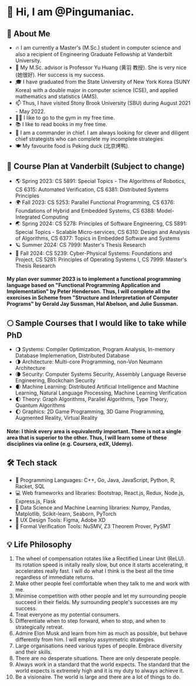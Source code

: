 # 👋 Hi, I am @Pingumaniac. 

## 👨 About Me

* 🔥 I am currently a Master's (M.Sc.) student in computer science and also a recipient of Engineering Graduate Fellowship at Vanderbilt University.
* 🌱 My M.Sc. advisor is Professor Yu Huang (黄羽 教授). She is very nice (她很好). Her success is my success.
* 🎓 I have graduated from the State University of New York Korea (SUNY Korea) with a double major in computer science (CSE), and applied mathematics and statistics (AMS). 
* 📫 Thus, I have visited Stony Brook University (SBU) during August 2021 - May 2022. 
* 🏋️‍♂️ I like to go to the gym in my free time.
* 📚 I like to read books in my free time.
* 📌 I am a commander in chief. I am always looking for clever and diligent chief strategists who can complete my incomplete strategies.
* 🍽️ My favourite food is Peking duck (北京烤鸭). 

## 🎲 Course Plan at Vanderbilt (Subject to change)

* 🌎 Spring 2023: CS 5891: Special Topics - The Algorithms of Robotics, CS 6315: Automated Verification, CS 6381: Distributed Systems Principles
* 🌍 Fall 2023: CS 5253: Parallel Functional Programming, CS 6376: Foundations of Hybrid and Embedded Systems, CS 6388: Model-Integrated Computing
* 🌏 Spring 2024: CS 5278: Principles of Software Engineering, CS 5891: Special Topics - Scalable Micro-services, CS 6310: Design and Analysis of Algorithms, CS 6377: Topics in Embedded Software and Systems
* 🪐 Summer 2024: CS 7999: Master's Thesis Research
* 🌙 Fall 2024: CS 5239: Cyber-Physical Systems: Foundations and Project, CS 5281: Principles of Operating Systems I, CS 7999: Master's Thesis Research

#### My plan over summer 2023 is to implement a functional programming language based on "Functional Programming Application and Implementation" by Peter Henderson. Thus, I will complete all the exercises in Scheme from "Structure and Interpretation of Computer Programs" by Gerald Jay Sussman, Hal Abelson, and Julie Sussman.

## 🌕 Sample Courses that I would like to take while PhD
 
* 🌖 Systems: Compiler Optimization, Program Analysis, In-memory Database Implemenation, Distributed Database
* 🌗 Architecture: Multi-core Programming, non-Von Neumann Architecture
* 🌘 Security: Computer Systems Security, Assembly Language Reverse Engineering, Blockchain Security
* 🌒 Machine Learning: Distributed Artificial Intelligence and Machine Learning, Natural Language Processing, Machine Learning Verification
* 🌓 Theory: Graph Algorithms, Parallel Algorithms, Type Theory, Quantum Algorithms
* 🌔 Graphics: 2D Game Programming, 3D Game Programming, Augmented Reality, Virtual Reality

####  Note: I think every area is equivalently important. There is not a single area that is superior to the other. Thus, I will learn some of these disciplines via online (e.g. Coursera, edX, Udemy).

## 🛠 Tech stack
* 💎 Programming Languages: C++, Go, Java, JavaScript, Python, R, Racket, SQL
* 💻 Web frameworks and libraries: Bootstrap, React.js, Redux, Node.js, Express.js, Flask
* 💊 Data Science and Machine Learning libraries: Numpy, Pandas, Matplotlib, Scikit-learn, Seaborn, PyTorch
* 🔮 UX Design Tools: Figma, Adobe XD
* 🔫 Formal Verification Tools: NuSMV, Z3 Theorem Prover, PySMT

## 💡 Life Philosophy

1. The wheel of compensation rotates like a Rectified Linear Unit (ReLU). Its rotation speed is initally really slow, but once it starts accelerating, it accelerates really fast. I will do what I think is the best all the time regardless of immediate returns.
2. Make other people feel comfortable when they talk to me and work with me.
3. Minimise competition with other people and let my surrounding people succeed in their fields. My surrounding people's successes are my success.
4. Treat everyone as my potential consumers.
5. Differentiate when to step forward, when to stop, and when to strategically retreat.
6. Admire Elon Musk and learn from him as much as possible, but behave differently from him. I will employ assymmetric strategies.
7. Large organisations need various types of people. Embrace diversity and their skills. 
8. There are no desperate situations. There are only desperate people.
9. Always work in a standard that the world expects. The standard that the world expects is extremely high and it is my duty to always achieve it.
10. Be a visionaire. The world is large and there are a lot of things to do.

<!---
Pingumaniac/Pingumaniac is a ✨ special ✨ repository because its `README.md` (this file) appears on your GitHub profile.
You can click the Preview link to take a look at your changes.
--->
